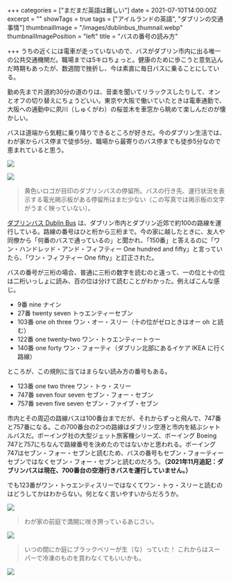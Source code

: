 +++
categories = ["まだまだ英語は難しい"]
date = 2021-07-10T14:00:00Z
excerpt = ""
showTags = true
tags = ["アイルランドの英語", "ダブリンの交通事情"]
thumbnailImage = "/images/dublinbus_thumnail.webp"
thumbnailImagePosition = "left"
title = "バスの番号の読み方"

+++
うちの近くには電車が走っていないので、バスがダブリン市内に出る唯一の公共交通機関だ。職場までは5キロちょっと。健康のために歩こうと意気込んだ時期もあったが、数週間で挫折し、今は素直に毎日バスに乗ることにしている。

<!--more-->

勤め先まで片道約30分の道のりは、音楽を聞いてリラックスしたりして、オンとオフの切り替えにちょうどいい。東京や大阪で働いていたときは電車通勤で、大阪への通勤中に夙川（しゅくがわ）の桜並木を車窓から眺めて楽しんだのが懐かしい。

バスは道端から気軽に乗り降りできるところが好きだ。今のダブリン生活では、わが家からバス停まで徒歩5分、職場から最寄りのバス停までも徒歩5分なので恵まれていると思う。

![](/images/dublinbus-2.webp)

![](/images/dublinbus.webp)

> 黄色いロゴが目印のダブリンバスの停留所。バスの行き先、運行状況を表示する電光掲示板がある停留所はまだ少ない（この写真では掲示板の文字がうまく映っていない）。

[ダブリンバス Dublin Bus](https://www.dublinbus.ie/) は、ダブリン市内とダブリン近郊で約100の路線を運行している。路線の番号はひと桁から三桁まで。今の家に越したときに、友人や同僚から「何番のバスで通っているの」と聞かれ、「150番」と答えるのに「ワン・ハンドレッド・アンド・フィフティー One hundred and fifty」と言っていたら、「ワン・フィフティー One fifty」と訂正された。

バスの番号が三桁の場合、普通に三桁の数字を読むのと違って、一の位と十の位は二桁いっしょに読み、百の位は分けて読むことがわかった。例えばこんな感じ。

* 9番 nine ナイン
* 27番 twenty seven トゥエンティーセブン
* 103番 one oh three ワン・オー・スリー（十の位がゼロときはオー oh と読む）
* 122番 one twenty-two ワン・トゥエンティートゥー
* 140番 one forty ワン・フォーティ（ダブリン北部にあるイケア IKEA に行く路線）

ところが、この規則に当てはまらない読み方の番号もある。

* 123番 one two three ワン・トゥ・スリー
* 747番 seven four seven セブン・フォー・セブン
* 757番 seven five seven セブン・ファイブ・セブン

市内とその周辺の路線バスは100番台までだが、それからずっと飛んで、747番と757番になる。この700番台の2つの路線はダブリン空港と市内を結ぶシャトルバスだ。ボーイング社の大型ジェット旅客機シリーズ、ボーイング Boeing 747と757にちなんで路線番号を決めたのではないかと思われる。ボーイング747はセブン・フォー・セブンと読むため、バスの番号もセブン・フォーティーセブンではなくセブン・フォー・セブンと読むのだろう。**（2021年11月追記：ダブリンバスは現在、700番台の空港行きバスを運行していません。）**

でも123番がワン・トゥエンティスリーではなくてワン・トゥ・スリーと読むのはどうしてかはわからない。何となく言いやすいからだろうか。

![](/images/ajisai.webp)

> わが家の前庭で満開に咲き誇っているあじさい。

![](/images/blackberry-1.webp)

> いつの間にか庭にブラックベリーが生（な）っていた！ これからはスーパーで冷凍のものを買わなくてもいいかも。

![](/images/blackberry-2.webp)